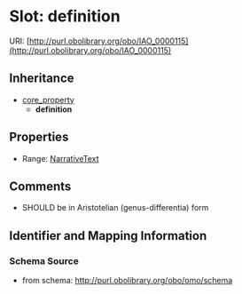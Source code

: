 # Slot: definition

URI: [http://purl.obolibrary.org/obo/IAO_0000115](http://purl.obolibrary.org/obo/IAO_0000115)




## Inheritance

* [core_property](core_property.md)
    * **definition**



## Properties

 * Range: [NarrativeText](NarrativeText.md)



## Comments

* SHOULD be in Aristotelian (genus-differentia) form

## Identifier and Mapping Information







### Schema Source


* from schema: http://purl.obolibrary.org/obo/omo/schema



